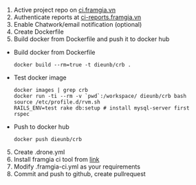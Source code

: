 1. Active project repo on [ci.framgia.vn](http://ci.framgia.vn)
2. Authenticate reports at [ci-reports.framgia.vn](ci-reports.framgia.vn)
3. Enable Chatwork/email notification (optional)
4. Create Dockerfile
5. Build docker from Dockerfile and push it to docker hub
  - Build docker from Dockerfile
    ```
    docker build --rm=true -t dieunb/crb .
    ```

  - Test docker image
    ```
    docker images | grep crb
    docker run -ti --rm -v `pwd`:/workspace/ dieunb/crb bash
    source /etc/profile.d/rvm.sh
    RAILS_ENV=test rake db:setup # install mysql-server first
    rspec
    ```
  - Push to docker hub
    ```
    docker push dieunb/crb
    ```
5. Create .drone.yml
6. Install framgia ci tool from [link](https://github.com/framgia/ci-report-tool/)
7. Modify .framgia-ci.yml as your requirements
8. Commit and push to github, create pullrequest